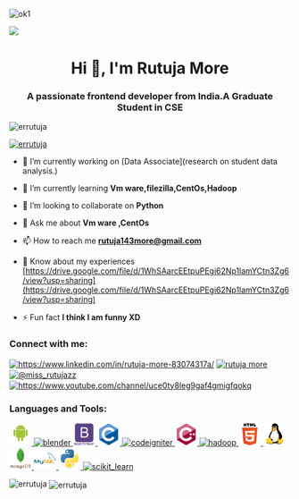 ![ok1](https://user-images.githubusercontent.com/88444047/128318748-a0343493-3fad-4dab-b336-21b806714ed3.jpg)

<p align="left"> <img src="https://images.app.goo.gl/h9S1xndkKJqEFEmf6">
  
  
<h1 align="center">Hi 👋, I'm Rutuja More</h1>

<h3 align="center">A passionate frontend developer from India.A Graduate Student in CSE</h3>

<p align="left"> <img src="https://komarev.com/ghpvc/?username=errutuja&label=Profile%20views&color=0e75b6&style=flat" alt="errutuja" /> </p>

<p align="left"> <a href="https://github.com/ryo-ma/github-profile-trophy"><img src="https://github-profile-trophy.vercel.app/?username=errutuja" alt="errutuja" /></a> </p>

- 🔭 I’m currently working on [Data Associate](research on student data analysis.)

- 🌱 I’m currently learning **Vm ware,filezilla,CentOs,Hadoop**

- 👯 I’m looking to collaborate on **Python**

- 💬 Ask me about **Vm ware ,CentOs**

- 📫 How to reach me **rutuja143more@gmail.com**

- 📄 Know about my experiences [https://drive.google.com/file/d/1WhSAarcEEtpuPEgi62Np1lamYCtn3Zg6/view?usp=sharing](https://drive.google.com/file/d/1WhSAarcEEtpuPEgi62Np1lamYCtn3Zg6/view?usp=sharing)

- ⚡ Fun fact **I think I am funny XD**

<h3 align="left">Connect with me:</h3>
<p align="left">
<a href="https://linkedin.com/in/https://www.linkedin.com/in/rutuja-more-83074317a/" target="blank"><img align="center" src="https://raw.githubusercontent.com/rahuldkjain/github-profile-readme-generator/master/src/images/icons/Social/linked-in-alt.svg" alt="https://www.linkedin.com/in/rutuja-more-83074317a/" height="30" width="40" /></a>
<a href="https://fb.com/rutuja more" target="blank"><img align="center" src="https://raw.githubusercontent.com/rahuldkjain/github-profile-readme-generator/master/src/images/icons/Social/facebook.svg" alt="rutuja more" height="30" width="40" /></a>
<a href="https://instagram.com/@miss_rutujazz" target="blank"><img align="center" src="https://raw.githubusercontent.com/rahuldkjain/github-profile-readme-generator/master/src/images/icons/Social/instagram.svg" alt="@miss_rutujazz" height="30" width="40" /></a>
<a href="https://www.youtube.com/c/https://www.youtube.com/channel/uce0ty8leg9gaf4gmigfqokq" target="blank"><img align="center" src="https://raw.githubusercontent.com/rahuldkjain/github-profile-readme-generator/master/src/images/icons/Social/youtube.svg" alt="https://www.youtube.com/channel/uce0ty8leg9gaf4gmigfqokq" height="30" width="40" /></a>
</p>

<h3 align="left">Languages and Tools:</h3>
<p align="left"> <a href="https://developer.android.com" target="_blank"> <img src="https://raw.githubusercontent.com/devicons/devicon/master/icons/android/android-original-wordmark.svg" alt="android" width="40" height="40"/> </a> <a href="https://www.blender.org/" target="_blank"> <img src="https://download.blender.org/branding/community/blender_community_badge_white.svg" alt="blender" width="40" height="40"/> </a> <a href="https://getbootstrap.com" target="_blank"> <img src="https://raw.githubusercontent.com/devicons/devicon/master/icons/bootstrap/bootstrap-plain-wordmark.svg" alt="bootstrap" width="40" height="40"/> </a> <a href="https://www.cprogramming.com/" target="_blank"> <img src="https://raw.githubusercontent.com/devicons/devicon/master/icons/c/c-original.svg" alt="c" width="40" height="40"/> </a> <a href="https://codeigniter.com" target="_blank"> <img src="https://cdn.worldvectorlogo.com/logos/codeigniter.svg" alt="codeigniter" width="40" height="40"/> </a> <a href="https://www.w3schools.com/cpp/" target="_blank"> <img src="https://raw.githubusercontent.com/devicons/devicon/master/icons/cplusplus/cplusplus-original.svg" alt="cplusplus" width="40" height="40"/> </a> <a href="https://hadoop.apache.org/" target="_blank"> <img src="https://www.vectorlogo.zone/logos/apache_hadoop/apache_hadoop-icon.svg" alt="hadoop" width="40" height="40"/> </a> <a href="https://www.w3.org/html/" target="_blank"> <img src="https://raw.githubusercontent.com/devicons/devicon/master/icons/html5/html5-original-wordmark.svg" alt="html5" width="40" height="40"/> </a> <a href="https://www.linux.org/" target="_blank"> <img src="https://raw.githubusercontent.com/devicons/devicon/master/icons/linux/linux-original.svg" alt="linux" width="40" height="40"/> </a> <a href="https://www.mongodb.com/" target="_blank"> <img src="https://raw.githubusercontent.com/devicons/devicon/master/icons/mongodb/mongodb-original-wordmark.svg" alt="mongodb" width="40" height="40"/> </a> <a href="https://www.mysql.com/" target="_blank"> <img src="https://raw.githubusercontent.com/devicons/devicon/master/icons/mysql/mysql-original-wordmark.svg" alt="mysql" width="40" height="40"/> </a> <a href="https://www.python.org" target="_blank"> <img src="https://raw.githubusercontent.com/devicons/devicon/master/icons/python/python-original.svg" alt="python" width="40" height="40"/> </a> <a href="https://scikit-learn.org/" target="_blank"> <img src="https://upload.wikimedia.org/wikipedia/commons/0/05/Scikit_learn_logo_small.svg" alt="scikit_learn" width="40" height="40"/> </a> </p>

<p><img align="left" src="https://github-readme-stats.vercel.app/api/top-langs?username=errutuja&show_icons=true&locale=en&layout=compact" alt="errutuja" /></p>

<p>&nbsp;<img align="center" src="https://github-readme-stats.vercel.app/api?username=errutuja&show_icons=true&locale=en" alt="errutuja" /></p>
